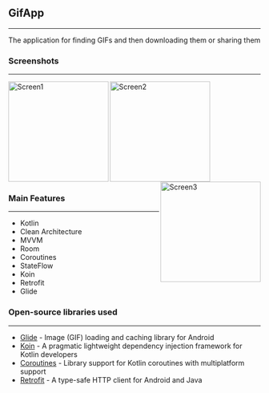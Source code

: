## GifApp
---
The application for finding GIFs and then downloading them or sharing them

### Screenshots
---
<img align="left" alt="Screen1" width="200px" src="https://user-images.githubusercontent.com/96663113/200574144-c3739b5b-fe29-45b6-9051-17bf73c1f3ee.jpg" />
<img align="center" alt="Screen2" width="200px" src="https://user-images.githubusercontent.com/96663113/200574144-c3739b5b-fe29-45b6-9051-17bf73c1f3ee.jpg" />
<img align="right" alt="Screen3" width="200px" src="https://user-images.githubusercontent.com/96663113/200574144-c3739b5b-fe29-45b6-9051-17bf73c1f3ee.jpg" />

### Main Features
---
- Kotlin
- Clean Architecture
- MVVM
- Room
- Coroutines
- StateFlow
- Koin
- Retrofit
- Glide

### Open-source libraries used
---
- [Glide](https://github.com/bumptech/glide) - Image (GIF) loading and caching library for Android
- [Koin](https://github.com/InsertKoinIO/koin) - A pragmatic lightweight dependency injection framework for Kotlin developers
- [Coroutines](https://github.com/Kotlin/kotlinx.coroutines) - Library support for Kotlin coroutines with multiplatform support
- [Retrofit](https://square.github.io/retrofit/) - A type-safe HTTP client for Android and Java
